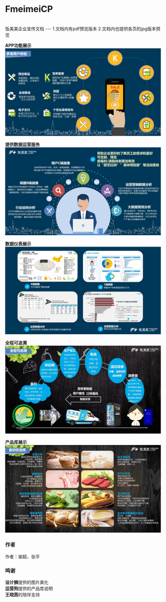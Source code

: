 # FmeimeiCP
<br>
饭美美企业宣传文档
---
1.文档内有pdf预览版本
2.文档内也提供各页的jpg版本预览

**APP功能展示**
![](https://github.com/Tingjbhappy/FmeimeiCP/blob/master/FmeimeiCP-jpg/%E9%A5%AD%E7%BE%8E%E7%BE%8E%E4%BB%8B%E7%BB%8D_2019/%E5%B9%BB%E7%81%AF%E7%89%878.JPG)

**提供数据运营服务**
![](https://github.com/Tingjbhappy/FmeimeiCP/blob/master/FmeimeiCP-jpg/%E9%A5%AD%E7%BE%8E%E7%BE%8E%E4%BB%8B%E7%BB%8D_2019/%E5%B9%BB%E7%81%AF%E7%89%8715.JPG)

**数据仪表展示**
![](https://github.com/Tingjbhappy/FmeimeiCP/blob/master/FmeimeiCP-jpg/%E9%A5%AD%E7%BE%8E%E7%BE%8E%E4%BB%8B%E7%BB%8D_2019/%E5%B9%BB%E7%81%AF%E7%89%8716.JPG)

**全程可追溯**
![](https://github.com/Tingjbhappy/FmeimeiCP/blob/master/FmeimeiCP-jpg/%E9%A5%AD%E7%BE%8E%E7%BE%8E%E4%BB%8B%E7%BB%8D_2019/%E5%B9%BB%E7%81%AF%E7%89%8719.JPG)

**产品库展示**
![](https://github.com/Tingjbhappy/FmeimeiCP/blob/master/FmeimeiCP-jpg/%E9%A5%AD%E7%BE%8E%E7%BE%8E%E4%BB%8B%E7%BB%8D_2019/%E5%B9%BB%E7%81%AF%E7%89%8721.JPG)
<br>
### 作者
作者：谢超，张平
### 鸣谢
**设计狮**提供的图片美化
<br> 
**运营狗**提供的产品库说明
<br> 
**王晓茜**的陪伴支持
